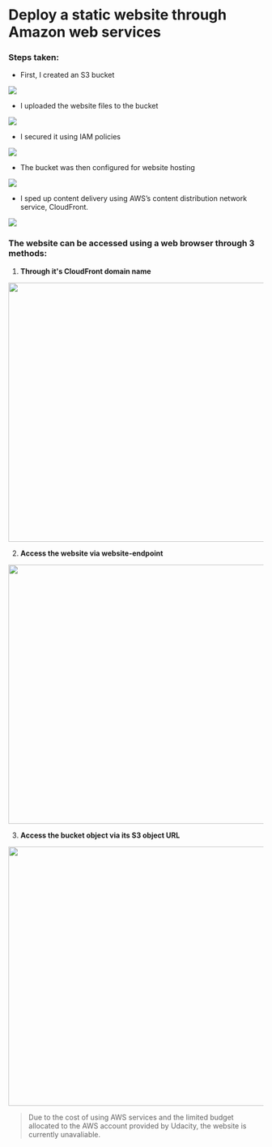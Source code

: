 # Deploy a static website through Amazon web services

### Steps taken:

* First, I created an S3 bucket
<img src=https://github.com/DudeGFA/ALX-Udacity-Cloud_developer_Nanodegree-program/blob/main/Project-1%20Deploy%20static%20website%20to%20AWS/1-Create%20S3%20bucket.jpg>

* I uploaded the website files to the bucket
<img src=https://github.com/DudeGFA/ALX-Udacity-Cloud_developer_Nanodegree-program/blob/main/Project-1%20Deploy%20static%20website%20to%20AWS/2-Upload%20files%20to%20S3%20bucket.jpg>

* I secured it using IAM policies
 <img src=https://github.com/DudeGFA/ALX-Udacity-Cloud_developer_Nanodegree-program/blob/main/Project-1%20Deploy%20static%20website%20to%20AWS/3-Secure%20Bucket%20via%20IAM.jpg>
 
* The bucket was then configured for website hosting
<img src=https://github.com/DudeGFA/ALX-Udacity-Cloud_developer_Nanodegree-program/blob/main/Project-1%20Deploy%20static%20website%20to%20AWS/4-configure%20S3%20bucket.jpg>

* I sped up content delivery using AWS’s content distribution network service, CloudFront.
<img src=https://github.com/DudeGFA/ALX-Udacity-Cloud_developer_Nanodegree-program/blob/main/Project-1%20Deploy%20static%20website%20to%20AWS/5-distribute%20website%20via%20cloudfront.jpg>

### The website can be accessed using a web browser through 3 methods:
1. **Through it's CloudFront domain name**
<img src=https://github.com/DudeGFA/ALX-Udacity-Cloud_developer_Nanodegree-program/blob/main/Project-1%20Deploy%20static%20website%20to%20AWS/Website%20access%20methods/Website%20access%20through%20cloudfront%20domain%20name.jpg style="height: 512px">

2. **Access the website via website-endpoint**
<img src=https://github.com/DudeGFA/ALX-Udacity-Cloud_developer_Nanodegree-program/blob/main/Project-1%20Deploy%20static%20website%20to%20AWS/Website%20access%20methods/Acess%20through%20website%20endpoint.jpg style="height: 512px">

3. **Access the bucket object via its S3 object URL**
<img src=https://github.com/DudeGFA/ALX-Udacity-Cloud_developer_Nanodegree-program/blob/main/Project-1%20Deploy%20static%20website%20to%20AWS/Website%20access%20methods/Website%20access%20through%20S3%20object%20URL.jpg style="height: 512px">

>Due to the cost of using AWS services and the limited budget allocated to the AWS account provided by Udacity, the website is currently unavaliable.
